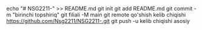 echo "# NSG2211-" >> README.md 
git init 
git add README.md 
git commit -m "birinchi topshiriq" 
git filiali -M main 
git remote qo'shish kelib chiqishi https://github.com/Nsg2211/NSG2211-.git
 git push -u kelib chiqishi asosiy
 